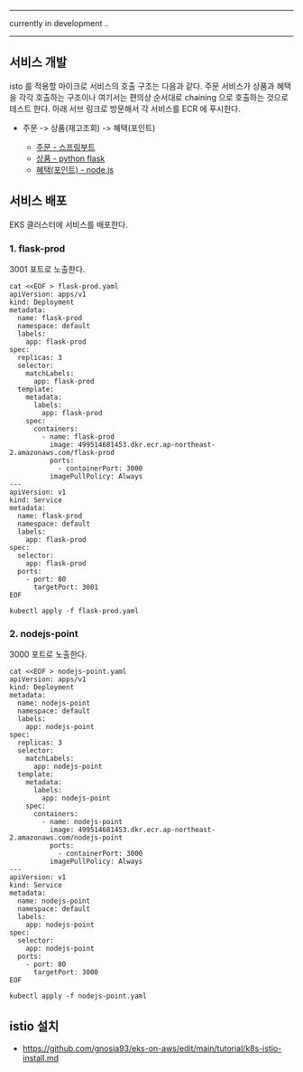 ****
currently in development ..
****

## 서비스 개발 ##
isto 를 적용할 마이크로 서비스의 호출 구조는 다음과 같다. 주문 서비스가 상품과 혜택을 각각 호출하는 구조이나 여기서는 편의상 순서대로 chaining 으로 호출하는 것으로 테스트 한다. 아래 서브 링크로 방문해서 각 서비스를 ECR 에 푸시한다.

* 주문 -> 상품(재고조회) -> 혜택(포인트)
  
  * [주문 - 스프링부트](https://github.com/gnosia93/eks-on-aws/blob/main/tutorial/istio-springboot.md)
  * [상품 - python flask](https://github.com/gnosia93/eks-on-aws/blob/main/tutorial/istio-flask.md)
  * [혜택(포인트) - node.js](https://github.com/gnosia93/eks-on-aws/blob/main/tutorial/istio-nodejs.md)


## 서비스 배포 ##

EKS 클러스터에 서비스를 배포한다. 

### 1. flask-prod ###
3001 포트로 노출한다.
```
cat <<EOF > flask-prod.yaml
apiVersion: apps/v1
kind: Deployment
metadata:
  name: flask-prod
  namespace: default
  labels:
    app: flask-prod
spec:
  replicas: 3
  selector:
    matchLabels:
      app: flask-prod
  template:
    metadata:
      labels:
        app: flask-prod
    spec:
      containers:
        - name: flask-prod
          image: 499514681453.dkr.ecr.ap-northeast-2.amazonaws.com/flask-prod
          ports:
            - containerPort: 3000
          imagePullPolicy: Always
---
apiVersion: v1
kind: Service
metadata:
  name: flask-prod
  namespace: default
  labels:
    app: flask-prod
spec:
  selector:
    app: flask-prod
  ports:
    - port: 80
      targetPort: 3001
EOF
```
```
kubectl apply -f flask-prod.yaml
```

### 2. nodejs-point ###
3000 포트로 노출한다. 
```
cat <<EOF > nodejs-point.yaml
apiVersion: apps/v1
kind: Deployment
metadata:
  name: nodejs-point
  namespace: default
  labels:
    app: nodejs-point
spec:
  replicas: 3
  selector:
    matchLabels:
      app: nodejs-point
  template:
    metadata:
      labels:
        app: nodejs-point
    spec:
      containers:
        - name: nodejs-point
          image: 499514681453.dkr.ecr.ap-northeast-2.amazonaws.com/nodejs-point
          ports:
            - containerPort: 3000
          imagePullPolicy: Always
---
apiVersion: v1
kind: Service
metadata:
  name: nodejs-point
  namespace: default
  labels:
    app: nodejs-point
spec:
  selector:
    app: nodejs-point
  ports:
    - port: 80
      targetPort: 3000
EOF
```
```
kubectl apply -f nodejs-point.yaml
```

## istio 설치 ##

 * https://github.com/gnosia93/eks-on-aws/edit/main/tutorial/k8s-istio-install.md
